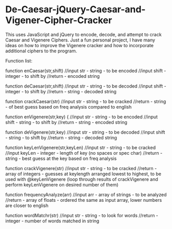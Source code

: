# De-Caesar-jQuery-Caesar-and-Vigener-Cipher-Cracker
This uses JavaScript and jQuery to encode, decode, and attempt to crack Caesar and Vigenere Ciphers. Just a fun personal project, I have many ideas on how to improve the Vigenere cracker and how to incorporate additional ciphers to the program. 

Function list:

function enCaesar(str,shift) 
//input str - string - to be encoded
//input shift - integer - to shift by
//return - encoded string


function deCaesar(str,shift)
//input str - string - to be decoded
//input shift - integer - to shift by
//return - string - decoded string


function crackCaesar(str) 
//input str - string - to be cracked
//return - string - of best guess based on freq analysis compared to english


function enVigenere(str,key) {
//input str - string - to be encoded
//input shift - string - to shift by
//return - string - encoded string


function deVigenere(str,key)
//input str - string - to be decoded
//input shift - string - to shift by
//return - string - decoded string


function keyLenVigenere(str,keyLen)
//input str - string - to be cracked
//input keyLen - integer - length of key (no spaces or spec char) 
//return - string - best guess at the key based on freq analysis


function crackVigenere(str) 
//input str - string - to be cracked
//return - array of integers - guesses at keylength arranged lowest to highest, to be used with @keyLenVigenere (loop through results of crackVigenere and perform keyLenVigenere on desired number of them)


function frequencyAnalyze(arr)
//input arr - array of strings - to be analyzed
//return - array of floats - ordered the same as input array, lower numbers are closer to english


function wordMatchr(str)
//input str - string - to look for words
//return - integer - number of words matched in string

